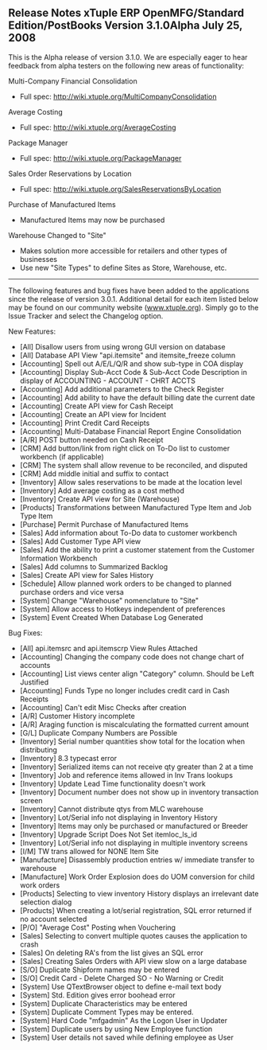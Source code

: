 Release Notes
xTuple ERP
OpenMFG/Standard Edition/PostBooks
Version 3.1.0Alpha
July 25, 2008
----------------------------------

This is the Alpha release of version 3.1.0. We are especially eager 
to hear feedback from alpha testers on the following new areas of 
functionality: 

Multi-Company Financial Consolidation
  * Full spec: http://wiki.xtuple.org/MultiCompanyConsolidation

Average Costing
  * Full spec: http://wiki.xtuple.org/AverageCosting

Package Manager
  * Full spec: http://wiki.xtuple.org/PackageManager

Sales Order Reservations by Location 
  * Full spec: http://wiki.xtuple.org/SalesReservationsByLocation

Purchase of Manufactured Items
  * Manufactured Items may now be purchased

Warehouse Changed to "Site"
  * Makes solution more accessible for retailers and other types of 
    businesses
  * Use new "Site Types" to define Sites as Store, Warehouse, etc.

----------------------------------

The following features and bug fixes have been added to the applications 
since the release of version 3.0.1. Additional detail for each item 
listed below may be found on our community website (www.xtuple.org). 
Simply go to the Issue Tracker and select the Changelog option.


New Features:

* [All] Disallow users from using wrong GUI version on database 
* [All] Database API View "api.itemsite" and itemsite_freeze column 
* [Accounting] Spell out A/E/L/Q/R and show sub-type in COA display 
* [Accounting] Display Sub-Acct Code & Sub-Acct Code Description in 
display of ACCOUNTING - ACCOUNT - CHRT ACCTS
* [Accounting] Add additional parameters to the Check Register
* [Accounting] Add ability to have the default billing date the 
current date
* [Accounting] Create API view for Cash Receipt 
* [Accounting] Create an API view for Incident 
* [Accounting] Print Credit Card Receipts
* [Accounting] Multi-Database Financial Report Engine Consolidation 
* [A/R] POST button needed on Cash Receipt 
* [CRM] Add button/link from right click on To-Do list to customer 
workbench (if applicable)
* [CRM] The system shall allow revenue to be reconciled, and 
disputed
* [CRM] Add middle initial and suffix to contact 
* [Inventory] Allow sales reservations to be made at the location 
level
* [Inventory] Add average costing as a cost method
* [Inventory] Create API view for Site (Warehouse) 
* [Products] Transformations between Manufactured Type Item and 
Job Type Item
* [Purchase] Permit Purchase of Manufactured Items 
* [Sales] Add information about To-Do data to customer workbench
* [Sales] Add Customer Type API view
* [Sales] Add the ability to print a customer statement from the 
Customer Information Workbench
* [Sales] Add columns to Summarized Backlog
* [Sales] Create API view for Sales History  
* [Schedule] Allow planned work orders to be changed to planned 
purchase orders and vice versa 
* [System] Change "Warehouse" nomenclature to "Site"
* [System] Allow access to Hotkeys independent of preferences
* [System] Event Created When Database Log Generated 

Bug Fixes:

* [All] api.itemsrc and api.itemscrp View Rules Attached
* [Accounting] Changing the company code does not change chart of 
accounts 
* [Accounting] List views center align "Category" column. Should 
be Left Justified
* [Accounting] Funds Type no longer includes credit card in Cash 
Receipts 
* [Accounting] Can't edit Misc Checks after creation 
* [A/R] Customer History incomplete 
* [A/R] Araging function is miscalculating the formatted current 
amount
* [G/L] Duplicate Company Numbers are Possible 
* [Inventory] Serial number quantities show total for the location 
when distributing 
* [Inventory] 8.3 typecast error
* [Inventory] Serialized items can not receive qty greater than 2 
at a time
* [Inventory] Job and reference items allowed in Inv Trans lookups
* [Inventory] Update Lead Time functionality doesn't work 
* [Inventory] Document number does not show up in inventory 
transaction screen
* [Inventory] Cannot distribute qtys from MLC warehouse 
* [Inventory] Lot/Serial info not displaying in Inventory History
* [Inventory] Items may only be purchased or manufactured or 
Breeder 
* [Inventory] Upgrade Script Does Not Set itemloc_ls_id 
* [Inventory] Lot/Serial info not displaying in multiple inventory 
screens 
* [I/M] TW trans allowed for NONE Item Site
* [Manufacture] Disassembly production entries w/ immediate 
transfer to warehouse
* [Manufacture] Work Order Explosion does do UOM conversion for 
child work orders
* [Products] Selecting to view inventory History displays an 
irrelevant date selection dialog
* [Products] When creating a lot/serial registration, SQL error 
returned if no account selected
* [P/O] "Average Cost" Posting when Vouchering 
* [Sales] Selecting to convert multiple quotes causes the 
application to crash
* [Sales] On deleting RA's from the list gives an SQL error
* [Sales] Creating Sales Orders with API view slow on a large 
database
* [S/O] Duplicate Shipform names may be entered 
* [S/O] Credit Card - Delete Charged SO - No Warning or Credit
* [System] Use QTextBrowser object to define e-mail text body 
* [System] Std. Edition gives error boohead error 
* [System] Duplicate Characteristics may be entered
* [System] Duplicate Comment Types may be entered. 
* [System] Hard Code "mfgadmin" As the Logon User in Updater
* [System] Duplicate users by using New Employee function 
* [System] User details not saved while defining employee as User 
